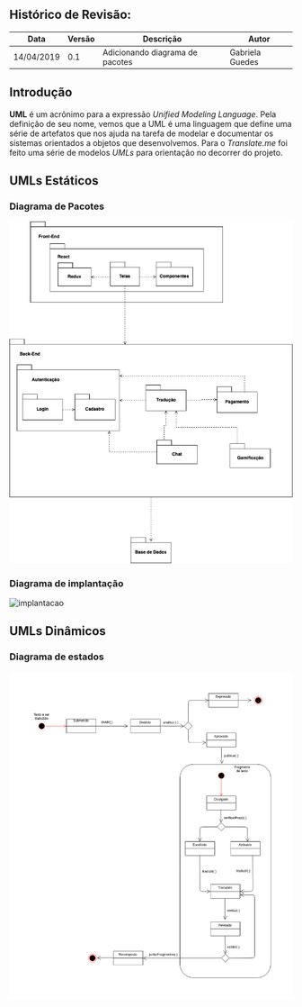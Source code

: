 ## Histórico de Revisão:
| Data | Versão | Descrição | Autor |
|---|---|---|---|
| 14/04/2019 | 0.1 | Adicionando diagrama de pacotes | Gabriela Guedes|

## Introdução

**UML** é um acrônimo para a expressão *Unified Modeling Language*. Pela definição de seu nome, vemos que a UML é uma linguagem que define uma série de artefatos que nos ajuda na tarefa de modelar e documentar os sistemas orientados a objetos que desenvolvemos. Para o *Translate.me* foi feito uma série de modelos *UMLs* para orientação no decorrer do projeto.

## UMLs Estáticos

### Diagrama de Pacotes
![](../assets/uml/uml_pacotes.png)

### Diagrama de implantação
![implantacao](https://i.imgur.com/oFSxr4I.png)

## UMLs Dinâmicos

### Diagrama de estados
![estados](../assets/images/StateDiagram.png)
